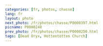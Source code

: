 ```yaml
---
categories: [fr, photos, chasse]
lang: fr
layout: photo
next_photo: /fr/photos/chasse/P0000397.html
picname: P0000248
prev_photo: /fr/photos/chasse/P0000250.html
tags: [Dead Oryx, Hottentotten Church]
---
```

